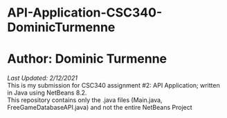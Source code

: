 # API-Application-CSC340-DominicTurmenne
# Author: Dominic Turmenne
_Last Updated: 2/12/2021_  
This is my submission for CSC340 assignment #2: API Application; written in Java using NetBeans 8.2.  
This repository contains only the .java files (Main.java, FreeGameDatabaseAPI.java) and not the entire NetBeans Project 
